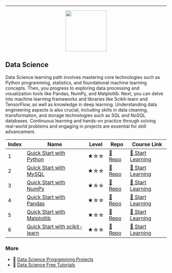 
---

<div align="center">
<img width="128px" src="https://file.labex.io/path/Ctx67nWJaNg4.png">
</div>

## Data Science

Data Science learning path involves mastering core technologies such as Python programming, statistics, and foundational machine learning concepts. Then, you progress to exploring data processing and visualization tools like Pandas, NumPy, and Matplotlib. Next, you can delve into machine learning frameworks and libraries like Scikit-learn and TensorFlow, as well as knowledge in deep learning. Understanding data engineering aspects is also crucial, including skills in data cleaning, transformation, and storage technologies such as SQL and NoSQL databases. Continuous learning and hands-on practice through solving real-world problems and engaging in projects are essential for skill advancement.

|   Index | Name                                                            | Level   | Repo                                                                  | Course Link                                                                |
|---------|-----------------------------------------------------------------|---------|-----------------------------------------------------------------------|----------------------------------------------------------------------------|
|       1 | [Quick Start with Python](#quick-start-with-python)             | ★☆☆     | [🔗 Repo](https://github.com/labex-labs/quick-start-with-python)       | [🚀 Start Learning](https://labex.io/courses/quick-start-with-python)       |
|       2 | [Quick Start with MySQL](#quick-start-with-mysql)               | ★☆☆     | [🔗 Repo](https://github.com/labex-labs/quick-start-with-mysql)        | [🚀 Start Learning](https://labex.io/courses/quick-start-with-mysql)        |
|       3 | [Quick Start with NumPy](#quick-start-with-numpy)               | ★☆☆     | [🔗 Repo](https://github.com/labex-labs/quick-start-with-numpy)        | [🚀 Start Learning](https://labex.io/courses/quick-start-with-numpy)        |
|       4 | [Quick Start with Pandas](#quick-start-with-pandas)             | ★☆☆     | [🔗 Repo](https://github.com/labex-labs/quick-start-with-pandas)       | [🚀 Start Learning](https://labex.io/courses/quick-start-with-pandas)       |
|       5 | [Quick Start with Matplotlib](#quick-start-with-matplotlib)     | ★☆☆     | [🔗 Repo](https://github.com/labex-labs/quick-start-with-matplotlib)   | [🚀 Start Learning](https://labex.io/courses/quick-start-with-matplotlib)   |
|       6 | [Quick Start with scikit-learn](#quick-start-with-scikit-learn) | ★☆☆     | [🔗 Repo](https://github.com/labex-labs/quick-start-with-scikit-learn) | [🚀 Start Learning](https://labex.io/courses/quick-start-with-scikit-learn) |

### More

- 🔗 [Data Science Programming Projects](https://github.com/labex-labs/awesome-programming-projects?tab=readme-ov-file#data-science)
- 🔗 [Data Science Free Tutorials](https://github.com/labex-labs/data-science-free-tutorials)

